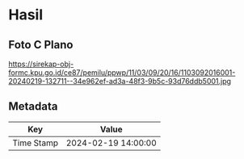 # Hasil

## Foto C Plano

https://sirekap-obj-formc.kpu.go.id/ce87/pemilu/ppwp/11/03/09/20/16/1103092016001-20240219-132711--34e962ef-ad3a-48f3-9b5c-93d76ddb5001.jpg


## Metadata

| Key        | Value               |
| ---------- | ------------------- |
| Time Stamp | 2024-02-19 14:00:00 |



